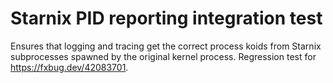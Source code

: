 # Starnix PID reporting integration test

Ensures that logging and tracing get the correct process koids from Starnix
subprocesses spawned by the original kernel process. Regression test for
https://fxbug.dev/42083701.

